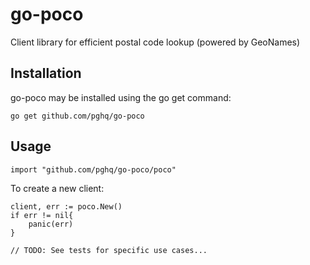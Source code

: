 # go-poco
Client library for efficient postal code lookup (powered by GeoNames)

## Installation

go-poco may be installed using the go get command:

```
go get github.com/pghq/go-poco
```
## Usage

```
import "github.com/pghq/go-poco/poco"
```

To create a new client:

```
client, err := poco.New()
if err != nil{
    panic(err)
}

// TODO: See tests for specific use cases...
```

